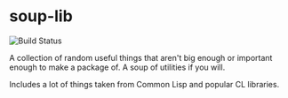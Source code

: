 soup-lib
========

![Build Status](https://github.com/shawnw/racket-soup-lib/actions/workflows/ci.yml/badge.svg)

A collection of random useful things that aren't big enough or
important enough to make a package of. A soup of utilities if you will.

Includes a lot of things taken from Common Lisp and popular CL libraries.
